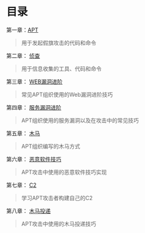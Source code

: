 # 目录

第一章：[APT](https://github.com/GhostWolfLab/APT-Individual-Combat-Guide/tree/main/Zh/%E7%AC%AC%E4%B8%80%E7%AB%A0)

> 用于发起假旗攻击的代码和命令

第二章： [侦查](https://github.com/GhostWolfLab/APT-Individual-Combat-Guide/tree/main/Zh/%E7%AC%AC%E4%BA%8C%E7%AB%A0)

> 用于信息收集的工具、代码和命令

第三章： [WEB漏洞进阶](https://github.com/GhostWolfLab/APT-Individual-Combat-Guide/tree/main/Zh/%E7%AC%AC%E4%B8%89%E7%AB%A0)

> 常见APT组织使用的Web漏洞进阶技巧

第四章： [服务漏洞进阶](https://github.com/GhostWolfLab/APT-Individual-Combat-Guide/tree/main/Zh/%E7%AC%AC%E5%9B%9B%E7%AB%A0)

> APT组织使用的服务漏洞以及在攻击中的常见技巧

第五章： [木马](https://github.com/GhostWolfLab/APT-Individual-Combat-Guide/tree/main/Zh/%E7%AC%AC%E4%BA%94%E7%AB%A0)

> APT组织编写的木马方式

第六章： [恶意软件技巧](https://github.com/GhostWolfLab/APT-Individual-Combat-Guide/tree/main/Zh/%E7%AC%AC%E5%85%AD%E7%AB%A0)

> APT攻击中使用的恶意软件技巧实现

第七章： [C2](https://github.com/GhostWolfLab/APT-Individual-Combat-Guide/tree/main/Zh/%E7%AC%AC%E4%B8%83%E7%AB%A0)

> 学习APT攻击者构建自己的C2

第八章： [木马投递](https://github.com/GhostWolfLab/APT-Individual-Combat-Guide/tree/main/Zh/%E7%AC%AC%E5%85%AB%E7%AB%A0)

> APT攻击中使用的木马投递技巧
